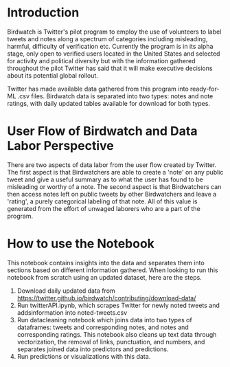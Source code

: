 # Introduction

Birdwatch is Twitter's pilot program to employ the use of volunteers to label tweets and notes along a spectrum of categories including misleading, harmful, difficulty of verification etc. Currently the program is in its alpha stage, only open to verified users located in the United States and selected for activity and political diversity but with the information gathered throughout the pilot Twitter has said that it will make executive decisions about its potential global rollout. 

Twitter has made available data gathered from this program into ready-for-ML .csv files. Birdwatch data is separated into two types: notes and note ratings, with daily updated tables available for download for both types.

# User Flow of Birdwatch and Data Labor Perspective

There are two aspects of data labor from the user flow created by Twitter. The first aspect is that Birdwatchers are able to create a 'note' on any public tweet and give a useful summary as to what the user has found to be misleading or worthy of a note. The second aspect is that Birdwatchers can then access notes left on public tweets by other Birdwatchers and leave a 'rating', a purely categorical labeling of that note. All of this value is generated from the effort of unwaged laborers who are a part of the program.

# How to use the Notebook

This notebook contains insights into the data and separates them into sections based on different information gathered. When looking to run this notebook from scratch using an updated dataset, here are the steps. 

1. Download daily updated data from https://twitter.github.io/birdwatch/contributing/download-data/ 
2. Run twitterAPI.ipynb, which scrapes Twitter for newly noted tweets and addsinformation into noted-tweets.csv
3. Run datacleaning notebook which joins data into two types of dataframes: tweets and corresponding notes, and notes and corresponding ratings. This notebook also cleans up text data through vectorization, the removal of links, punctuation, and numbers, and separates joined data into predictors and predictions.
4. Run predictions or visualizations with this data.